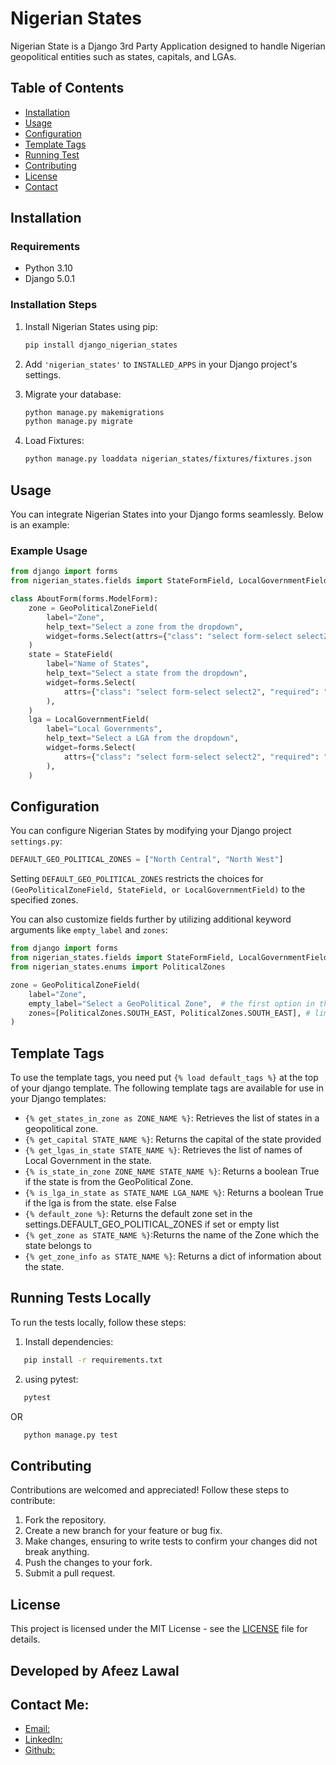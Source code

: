 # Nigerian States

Nigerian State is a Django 3rd Party Application designed to handle Nigerian geopolitical entities such as states, capitals, and LGAs.

## Table of Contents

- [Installation](#installation)
- [Usage](#usage)
- [Configuration](#configuration)
- [Template Tags](#template_tags)
- [Running Test](#running_tests)
- [Contributing](#contributing)
- [License](#license)
- [Contact](#contact)

## Installation

### Requirements

- Python 3.10
- Django 5.0.1

### Installation Steps

1. Install Nigerian States using pip:

   ```bash
   pip install django_nigerian_states
   ```

2. Add `'nigerian_states'` to `INSTALLED_APPS` in your Django project's settings.

3. Migrate your database:

   ```bash
   python manage.py makemigrations
   python manage.py migrate
   ```

4. Load Fixtures:

   ```bash
   python manage.py loaddata nigerian_states/fixtures/fixtures.json
   ```

## Usage

You can integrate Nigerian States into your Django forms seamlessly. Below is an example:

### Example Usage

```python
from django import forms
from nigerian_states.fields import StateFormField, LocalGovernmentField

class AboutForm(forms.ModelForm):
    zone = GeoPoliticalZoneField(
        label="Zone",
        help_text="Select a zone from the dropdown",
        widget=forms.Select(attrs={"class": "select form-select select2"}),
    )
    state = StateField(
        label="Name of States",
        help_text="Select a state from the dropdown",
        widget=forms.Select(
            attrs={"class": "select form-select select2", "required": "required"}
        ),
    )
    lga = LocalGovernmentField(
        label="Local Governments",
        help_text="Select a LGA from the dropdown",
        widget=forms.Select(
            attrs={"class": "select form-select select2", "required": "required"}
        ),
    )
```

## Configuration

You can configure Nigerian States by modifying your Django project `settings.py`:

```python
DEFAULT_GEO_POLITICAL_ZONES = ["North Central", "North West"]
```

Setting `DEFAULT_GEO_POLITICAL_ZONES` restricts the choices for `(GeoPoliticalZoneField, StateField, or LocalGovernmentField)` to the specified zones.

You can also customize fields further by utilizing additional keyword arguments like `empty_label` and `zones`:

```python
from django import forms
from nigerian_states.fields import StateFormField, LocalGovernmentField
from nigerian_states.enums import PoliticalZones

zone = GeoPoliticalZoneField(
    label="Zone",
    empty_label="Select a GeoPolitical Zone",  # the first option in the dropdown
    zones=[PoliticalZones.SOUTH_EAST, PoliticalZones.SOUTH_EAST], # limits the field to specified political zones, overriding DEFAULT_GEO_POLITICAL_ZONES
)
```
## Template Tags
To use the template tags, you need put `{% load default_tags %}` at the top of your django template.
The following template tags are available for use in your Django templates:

- `{% get_states_in_zone as ZONE_NAME %}`: Retrieves the list of states in a geopolitical zone.
- `{% get_capital STATE_NAME %}`: Returns the capital of the state provided
- `{% get_lgas_in_state STATE_NAME %}`: Retrieves the list of names of Local Government in the state.
- `{% is_state_in_zone ZONE_NAME STATE_NAME %}`: Returns a boolean True if the state is from the GeoPolitical Zone.
- `{% is_lga_in_state as STATE_NAME LGA_NAME %}`: Returns a boolean True if the lga is from the state. else False
- `{% default_zone %}`: Returns the default zone set in the settings.DEFAULT_GEO_POLITICAL_ZONES if set or empty list
- `{% get_zone as STATE_NAME %}`:Returns the name of the Zone which the state belongs to
- `{% get_zone_info as STATE_NAME %}`: Returns a dict of information about the state.


## Running Tests Locally

To run the tests locally, follow these steps:

1. Install dependencies:

```bash
   pip install -r requirements.txt
```
2. using pytest:

```bash
   pytest
```
OR
```bash
   python manage.py test
```
## Contributing

Contributions are welcomed and appreciated! Follow these steps to contribute:

1. Fork the repository.
2. Create a new branch for your feature or bug fix.
3. Make changes, ensuring to write tests to confirm your changes did not break anything.
4. Push the changes to your fork.
5. Submit a pull request.

## License

This project is licensed under the MIT License - see the [LICENSE](LICENSE) file for details.


## Developed by Afeez Lawal

## Contact Me:
- [Email:](mailto:lawalafeez052@gmail)
- [LinkedIn:](https://www.linkedin.com/in/lawal-afeez/)
- [Github:](https://github.com/Afeez1131/)
